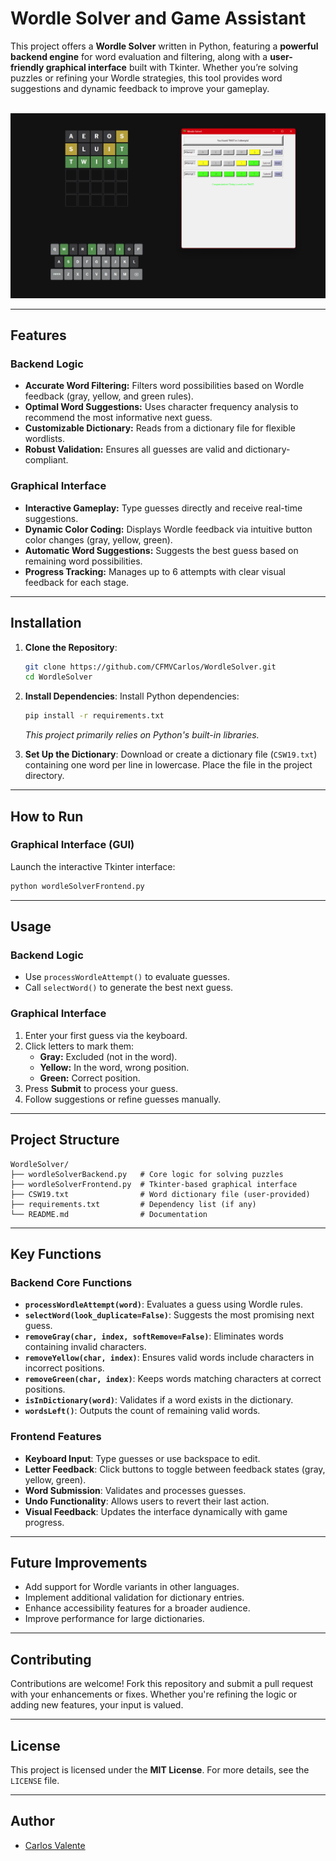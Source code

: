 # Wordle Solver and Game Assistant

This project offers a **Wordle Solver** written in Python, featuring a **powerful backend engine** for word evaluation and filtering, along with a **user-friendly graphical interface** built with Tkinter. Whether you’re solving puzzles or refining your Wordle strategies, this tool provides word suggestions and dynamic feedback to improve your gameplay.

<img>
<img src="WordleSolverExample.png" alt="Wordle Solver Example" width="800"/>

---

## Features

### Backend Logic
- **Accurate Word Filtering:** Filters word possibilities based on Wordle feedback (gray, yellow, and green rules).
- **Optimal Word Suggestions:** Uses character frequency analysis to recommend the most informative next guess.
- **Customizable Dictionary:** Reads from a dictionary file for flexible wordlists.
- **Robust Validation:** Ensures all guesses are valid and dictionary-compliant.

### Graphical Interface
- **Interactive Gameplay:** Type guesses directly and receive real-time suggestions.
- **Dynamic Color Coding:** Displays Wordle feedback via intuitive button color changes (gray, yellow, green).
- **Automatic Word Suggestions:** Suggests the best guess based on remaining word possibilities.
- **Progress Tracking:** Manages up to 6 attempts with clear visual feedback for each stage.

---

## Installation

1. **Clone the Repository**:
   ```bash
   git clone https://github.com/CFMVCarlos/WordleSolver.git
   cd WordleSolver
   ```

2. **Install Dependencies**:
   Install Python dependencies:
   ```bash
   pip install -r requirements.txt
   ```
   *This project primarily relies on Python's built-in libraries.*

3. **Set Up the Dictionary**:
   Download or create a dictionary file (`CSW19.txt`) containing one word per line in lowercase. Place the file in the project directory.

---

## How to Run

### Graphical Interface (GUI)
Launch the interactive Tkinter interface:
```bash
python wordleSolverFrontend.py
```

---

## Usage

### Backend Logic
- Use `processWordleAttempt()` to evaluate guesses.
- Call `selectWord()` to generate the best next guess.

### Graphical Interface
1. Enter your first guess via the keyboard.
2. Click letters to mark them:
   - **Gray:** Excluded (not in the word).
   - **Yellow:** In the word, wrong position.
   - **Green:** Correct position.
3. Press **Submit** to process your guess.
4. Follow suggestions or refine guesses manually.

---

## Project Structure

```
WordleSolver/
├── wordleSolverBackend.py   # Core logic for solving puzzles
├── wordleSolverFrontend.py  # Tkinter-based graphical interface
├── CSW19.txt                # Word dictionary file (user-provided)
├── requirements.txt         # Dependency list (if any)
└── README.md                # Documentation
```

---

## Key Functions

### Backend Core Functions
- **`processWordleAttempt(word)`**: Evaluates a guess using Wordle rules.
- **`selectWord(look_duplicate=False)`**: Suggests the most promising next guess.
- **`removeGray(char, index, softRemove=False)`**: Eliminates words containing invalid characters.
- **`removeYellow(char, index)`**: Ensures valid words include characters in incorrect positions.
- **`removeGreen(char, index)`**: Keeps words matching characters at correct positions.
- **`isInDictionary(word)`**: Validates if a word exists in the dictionary.
- **`wordsLeft()`**: Outputs the count of remaining valid words.

### Frontend Features
- **Keyboard Input**: Type guesses or use backspace to edit.
- **Letter Feedback**: Click buttons to toggle between feedback states (gray, yellow, green).
- **Word Submission**: Validates and processes guesses.
- **Undo Functionality**: Allows users to revert their last action.
- **Visual Feedback**: Updates the interface dynamically with game progress.

---

## Future Improvements

- Add support for Wordle variants in other languages.
- Implement additional validation for dictionary entries.
- Enhance accessibility features for a broader audience.
- Improve performance for large dictionaries.

---

## Contributing

Contributions are welcome! Fork this repository and submit a pull request with your enhancements or fixes. Whether you're refining the logic or adding new features, your input is valued.

---

## License

This project is licensed under the **MIT License**. For more details, see the `LICENSE` file.

---

## Author

- [Carlos Valente](https://github.com/CFMVCarlos)